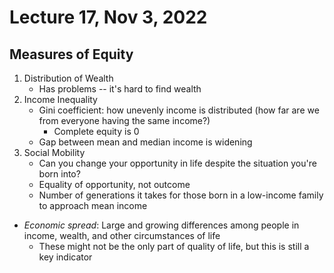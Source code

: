 # Lecture 17, Nov 3, 2022

## Measures of Equity

1. Distribution of Wealth
	* Has problems -- it's hard to find wealth
2. Income Inequality
	* Gini coefficient: how unevenly income is distributed (how far are we from everyone having the same income?)
		* Complete equity is 0
	* Gap between mean and median income is widening
3. Social Mobility
	* Can you change your opportunity in life despite the situation you're born into?
	* Equality of opportunity, not outcome
	* Number of generations it takes for those born in a low-income family to approach mean income

* *Economic spread*: Large and growing differences among people in income, wealth, and other circumstances of life
	* These might not be the only part of quality of life, but this is still a key indicator

